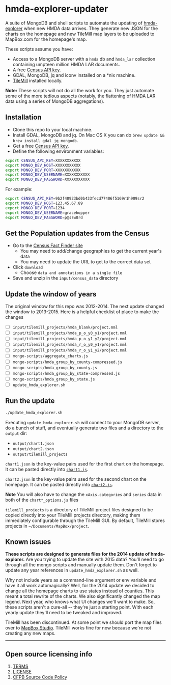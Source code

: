 # hmda-explorer-updater

A suite of MongoDB and shell scripts to automate the updating of
[hmda-explorer](https://github.com/cfpb/hmda-explorer) when new HMDA data arrives.
They generate new JSON for the charts on the homepage and new TileMill map
layers to be uploaded to MapBox.com for the homepage's map.

These scripts assume you have:

- Access to a MongoDB server with a `hmda` db and `hmda_lar` collection
containing umpteen million HMDA LAR documents.
- A free [Census API key](http://api.census.gov/data/key_signup.html).
- GDAL, MongoDB, jq and iconv installed on a *nix machine.
- [TileMill](https://github.com/mapbox/tilemill) installed locally.

**Note:** These scripts will not do all the work for you. They just automate
some of the more tedious aspects (notably, the flattening of HMDA LAR data using
a series of MongoDB aggregations).

## Installation

- Clone this repo to your local machine.
- Install GDAL, MongoDB and jq. On Mac OS X you can do `brew update && brew install gdal jq mongodb`.
- Get a free [Census API key](http://api.census.gov/data/key_signup.html).
- Define the following environment variables:

```sh
export CENSUS_API_KEY=XXXXXXXXXXX
export MONGO_DEV_HOST=XXXXXXXXXXX
export MONGO_DEV_PORT=XXXXXXXXXXX
export MONGO_DEV_USERNAME=XXXXXXXXXXX
export MONGO_DEV_PASSWORD=XXXXXXXXXXX
```

For example:

```sh
export CENSUS_API_KEY=9b2f40923bd0b433fecd77406f5169r1h909sr2
export MONGO_DEV_HOST=123.45.67.89
export MONGO_DEV_PORT=1234
export MONGO_DEV_USERNAME=gracehopper
export MONGO_DEV_PASSWORD=p@ssw0rd
```

## Get the Population updates from the Census

- Go to the [Census Fact Finder site](http://factfinder.census.gov/bkmk/table/1.0/en/PEP/2015/PEPANNRES/0100000US.05000.004)
  - You may need to add/change geographies to get the current year's data
  - You may need to update the URL to get to the correct data set
- Click `download`
  - Choose `data and annotations in a single file`
- Save and unzip in the `input/census_data` directory

## Update the window of years
The original window for this repo was 2012-2014. The next update changed the window to 2013-2015. Here is a helpful checklist of place to make the changes
- [ ] `input/tilemill_projects/hmda_blank/project.mml`
- [ ] `input/tilemill_projects/hmda_p_o_y0_y1/project.mml`
- [ ] `input/tilemill_projects/hmda_p_o_y1_y2/project.mml`
- [ ] `input/tilemill_projects/hmda_r_o_y0_y1/project.mml`
- [ ] `input/tilemill_projects/hmda_r_o_y1_y2/project.mml`
- [ ] `mongo-scripts/aggregate_charts.js`
- [ ] `mongo-scripts/hmda_group_by_county-compressed.js`
- [ ] `mongo-scripts/hmda_group_by_county.js`
- [ ] `mongo-scripts/hmda_group_by_state-compressed.js`
- [ ] `mongo-scripts/hmda_group_by_state.js`
- [ ] `update_hmda_explorer.sh`

## Run the update

```sh
./update_hmda_explorer.sh
```

Executing `update_hmda_explorer.sh` will connect to your MongoDB server, do a
bunch of stuff, and eventually generate two files and a directory to the
`output` dir:

- `output/chart1.json` 
- `output/chart2.json`
- `output/tilemill_projects`

`chart1.json` is the key-value pairs used for the first chart on the homepage.
It can be pasted directly into [`chart1.js`](https://github.com/cfpb/hmda-explorer/blob/b1d1bf9a3cba36fb21fda42e19797c6265642a84/src/static/js/charts/chart1.js#L10-L404).

`chart2.json` is the key-value pairs used for the second chart on the homepage.
It can be pasted directly into [`chart2.js`](https://github.com/cfpb/hmda-explorer/blob/b1d1bf9a3cba36fb21fda42e19797c6265642a84/src/static/js/charts/chart2.js#L13-L407).

__Note__ You will also have to change the `xAxis.categories` and `series` data in both of the `chart*_options.js` files

`tilemill_projects` is a directory of TileMill project files designed to be
copied directly into your TileMill projects directory, making them immediately
configurable through the TileMill GUI. By default, TileMill stores projects in
`~/Documents/MapBox/project`.

## Known issues

**These scripts are designed to generate files for the 2014 update of
hmda-explorer.** Are you trying to update the site with 2015 data? You'll need
to go through all the mongo scripts and manually update them. Don't forget to
update any year references in `update_hmda_explorer.sh` as well.

Why not include years as a command-line argument or env variable and have it all
work automagically? Well, for the 2014 update we decided to change all the
homepage charts to use states instead of counties. This meant a total rewrite
of the charts. We also significantly changed the map legend. Next year, who
knows what UI changes we'll want to make. So, these scripts aren't a cure-all -- 
they're just a starting point. With each yearly update they'll need to be
tweaked and improved.

TileMill has been discontinued. At some point we should port the map files over to
[MapBox Studio](https://www.mapbox.com/mapbox-studio/). TileMill works fine for
now because we're not creating any new maps.

----

## Open source licensing info
1. [TERMS](TERMS.md)
2. [LICENSE](LICENSE)
3. [CFPB Source Code Policy](https://github.com/cfpb/source-code-policy/)
